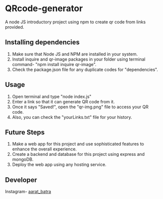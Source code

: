 # QRcode-generator
A node JS introductory project using npm to create qr code from links provided. 
<br>
## Installing dependencies
1. Make sure that Node JS and NPM are installed in your system.
2. Install inquire and qr-image packages in your folder using terminal command- "npm install inquire qr-image".
3. Check the package.json file for any duplicate codes for "dependencies".

## Usage
1. Open terminal and type "node index.js"
2. Enter a link so that it can generate QR code from it.
3. Once it says "Saved!", open the "qr-img.png" file to access your QR code.
4. Also, you can check the "yourLinks.txt" file for your history.

## Future Steps
1. Make a web app for this project and use sophisticated features to enhance the overall experience.
2. Create a backend and database for this project using express and mongoDB.
3. Deploy the web app using any hosting service. 

## Developer
Instagram- [aarat_batra](https://www.instagram.com/aarat_batra/)

